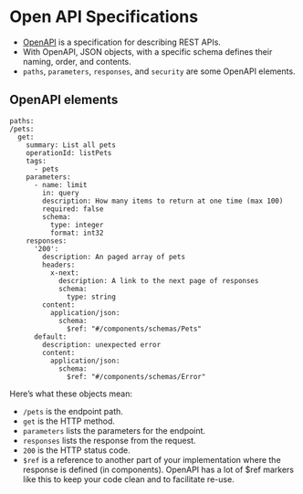 # Open API Specifications
- [OpenAPI](https://www.openapis.org/) is a specification for describing REST APIs.
- With OpenAPI, JSON objects, with a specific schema defines their naming, order, and contents.
- `paths`, `parameters`, `responses`, and `security` are some OpenAPI elements.

## OpenAPI elements
  ```
  paths:
  /pets:
    get:
      summary: List all pets
      operationId: listPets
      tags:
        - pets
      parameters:
        - name: limit
          in: query
          description: How many items to return at one time (max 100)
          required: false
          schema:
            type: integer
            format: int32
      responses:
        '200':
          description: An paged array of pets
          headers:
            x-next:
              description: A link to the next page of responses
              schema:
                type: string
          content:
            application/json:    
              schema:
                $ref: "#/components/schemas/Pets"
        default:
          description: unexpected error
          content:
            application/json:
              schema:
                $ref: "#/components/schemas/Error"
  ```
Here’s what these objects mean:
- `/pets` is the endpoint path.
- `get` is the HTTP method.
- `parameters` lists the parameters for the endpoint.
- `responses` lists the response from the request.
- `200` is the HTTP status code.
- `$ref` is a reference to another part of your implementation where the response is defined (in components). OpenAPI has a lot of $ref markers like this to keep your code clean and to facilitate re-use.
